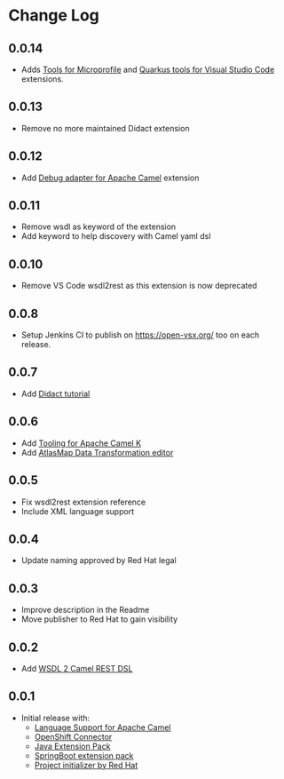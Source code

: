 # Change Log

## 0.0.14

* Adds [Tools for Microprofile](https://marketplace.visualstudio.com/items?itemName=redhat.vscode-microprofile) and [Quarkus tools for Visual Studio Code](https://marketplace.visualstudio.com/items?itemName=redhat.vscode-quarkus) extensions.

## 0.0.13

* Remove no more maintained Didact extension

## 0.0.12

* Add [Debug adapter for Apache Camel](https://marketplace.visualstudio.com/items?itemName=redhat.vscode-debug-adapter-apache-camel) extension

## 0.0.11

* Remove wsdl as keyword of the extension
* Add keyword to help discovery with Camel yaml dsl

## 0.0.10

* Remove VS Code wsdl2rest as this extension is now deprecated

## 0.0.8

* Setup Jenkins CI to publish on https://open-vsx.org/ too on each release.

## 0.0.7

* Add [Didact tutorial](https://marketplace.visualstudio.com/items?itemName=redhat.vscode-didact)

## 0.0.6

* Add [Tooling for Apache Camel K](https://marketplace.visualstudio.com/items?itemName=redhat.vscode-camelk)
* Add [AtlasMap Data Transformation editor](https://marketplace.visualstudio.com/items?itemName=redhat.atlasmap-viewer)

## 0.0.5

* Fix wsdl2rest extension reference
* Include XML language support

## 0.0.4

* Update naming approved by Red Hat legal

## 0.0.3

* Improve description in the Readme
* Move publisher to Red Hat to gain visibility

## 0.0.2

* Add [WSDL 2 Camel REST DSL](https://marketplace.visualstudio.com/items?itemName=camel-tooling.vscode-wsdl2rest)

## 0.0.1

* Initial release with:
  * [Language Support for Apache Camel](https://marketplace.visualstudio.com/items?itemName=camel-tooling.vscode-apache-camel)
  * [OpenShift Connector](https://marketplace.visualstudio.com/items?itemName=redhat.vscode-openshift-connector)
  * [Java Extension Pack](https://marketplace.visualstudio.com/items?itemName=vscjava.vscode-java-pack)
  * [SpringBoot extension pack](https://marketplace.visualstudio.com/items?itemName=Pivotal.vscode-boot-dev-pack)
  * [Project initializer by Red Hat](https://marketplace.visualstudio.com/items?itemName=redhat.project-initializer)  

